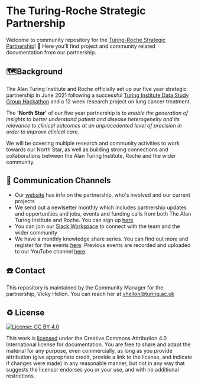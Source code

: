 # The Turing-Roche Strategic Partnership

Welcome to community repository for the [Turing-Roche Strategic Partnership](https://www.turing.ac.uk/research/research-projects/alan-turing-institute-roche-strategic-partnership)! 🎉 Here you'll find project and community related documentation from our partnership.

## 🗺️Background

The Alan Turing Institute and Roche officially set up our five year strategic partnership in June 2021 following a successful [Turing Institute Data Study Group Hackathon](https://www.turing.ac.uk/research/publications/data-study-group-final-report-roche) and a 12 week research project on lung cancer treatment. 
 
The **'North Star'** of our five year partnership is to _enable the generation of insights to better understand patient and disease heterogeneity and its relevance to clinical outcomes at an unprecedented level of precision in order to improve clinical care_.

We will be covering multiple research and community activities to work towards our North Star, as well as building strong connections and collaborations between the Alan Turing Institute, Roche and the wider community.

## 📣 Communication Channels

* Our [website](https://www.turing.ac.uk/research/research-projects/alan-turing-institute-roche-strategic-partnership) has info on the partnership, who's involved and our current projects
* We send out a newlsetter monthly which includes partnership updates and opportunities and jobs, events and funding calls from both The Alan Turing Institute and Roche. You can sign up [here](https://analytics-eu.clickdimensions.com/turingacuk-ap7zg/pages/gaajymqyeeypjwanotvtng.html?PageId=ca09a0193264ec118f8f000d3ad55336)
* You can join our [Slack Workspace](https://join.slack.com/t/turingroche/shared_invite/zt-y5bnwynr-bN8gBb5g9c_dFHrnMggkjw) to connect with the team and the wider community
* We have a monthly knowledge share series. You can find out more and register for the events [here](https://www.turing.ac.uk/events/turing-roche-knowledge-share-series). Previous events are recorded and uploaded to our YouTube channel [here](https://www.youtube.com/channel/UCtDFLOFg1QBVfPUl5Ei9-Mg).

## ☎️ Contact

This repository is maintained by the Community Manager for the partnership, Vicky Hellon. You can reach her at vhellon@turing.ac.uk
 
## ♻️ License
[![License: CC BY 4.0](https://img.shields.io/badge/License-CC_BY_4.0-lightgrey.svg)](https://creativecommons.org/licenses/by/4.0/)

This work is [licensed](https://github.com/alan-turing-institute/turing-roche-partnership/blob/main/LICENSE.md) under the Creative Commons Attribution 4.0 International license for documentation. You are free to share and adapt the material for any purpose, even commercially, as long as you provide attribution (give appropriate credit, provide a link to the license, and indicate if changes were made) in any reasonable manner, but not in any way that suggests the licensor endorses you or your use, and with no additional restrictions.
